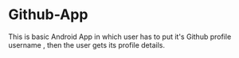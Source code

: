 # Github-App
This is basic Android App in which user has to put it's Github profile username , then the user gets its profile details.
